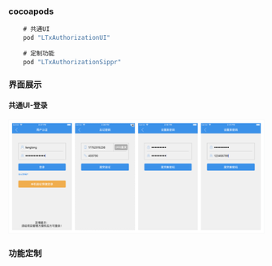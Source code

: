 ### cocoapods

```Objective-C
    # 共通UI
    pod "LTxAuthorizationUI"

```

```Objective-C
    # 定制功能
    pod "LTxAuthorizationSippr"

```
### 界面展示

#### 共通UI-登录

![](https://github.com/liangtongdev/LTxAuthorization/blob/master/screenshots/common-login-ui-1.png)

### 功能定制



